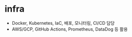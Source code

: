 # infra
 
- Docker, Kubernetes, IaC, 배포, 모니터링, CI/CD 담당
- AWS/GCP, GitHub Actions, Prometheus, DataDog 등 활용 